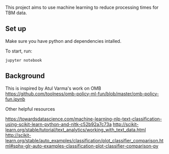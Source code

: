 This project aims to use machine learning to reduce processing times for TBM data. 

## Set up

Make sure you have python and dependencies intalled.

To start, run:

```
jupyter notebook
```



## Background

This is inspired by Atul Varma's work on OMB
https://github.com/toolness/omb-policy-ml-fun/blob/master/omb-policy-fun.ipynb


Other helpful resources

https://towardsdatascience.com/machine-learning-nlp-text-classification-using-scikit-learn-python-and-nltk-c52b92a7c73a
http://scikit-learn.org/stable/tutorial/text_analytics/working_with_text_data.html
http://scikit-learn.org/stable/auto_examples/classification/plot_classifier_comparison.html#sphx-glr-auto-examples-classification-plot-classifier-comparison-py